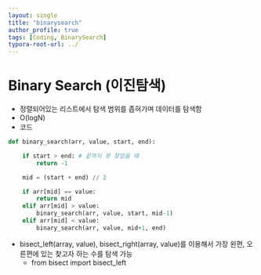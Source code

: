 ```yaml
---
layout: single
title: "binarysearch"
author_profile: true
tags: [Coding, BinarySearch]
typora-root-url: ../
---
```

# Binary Search (이진탐색)

- 정렬되어있는 리스트에서 탐색 범위를 좁혀가며 데이터를 탐색함
- O(logN)
- 코드

```python
def binary_search(arr, value, start, end):

    if start > end: # 끝까지 못 찾았을 때
        return -1

    mid = (start + end) // 2

    if arr[mid] == value:
        return mid
    elif arr[mid] > value:
        binary_search(arr, value, start, mid-1)
    elif arr[mid] < value:
        binary_search(arr, value, mid+1, end)
```

- bisect_left(array, value), bisect_right(array, value)를 이용해서 가장 왼편, 오른편에 있는 찾고자 하는 수를 탐색 가능
  - from bisect import bisect_left